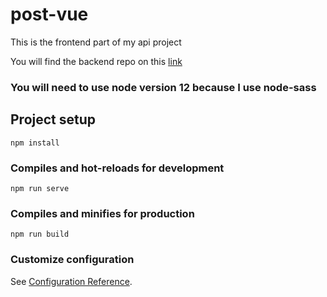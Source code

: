 # post-vue
This is the frontend part of my api project

You will find the backend repo on this [link](https://github.com/nazam1998/post-laravel-api)
### You will need to use node version 12 because I use node-sass
## Project setup
```
npm install
```

### Compiles and hot-reloads for development
```
npm run serve
```

### Compiles and minifies for production
```
npm run build
```

### Customize configuration
See [Configuration Reference](https://cli.vuejs.org/config/).
